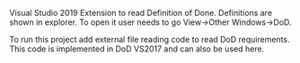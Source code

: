 Visual Studio 2019 Extension to read Definition of Done. Definitions are shown in explorer. To open it user needs to go View->Other Windows->DoD.


To run this project add external file reading code to read DoD requirements. This code is implemented in DoD VS2017 and can also be used here.